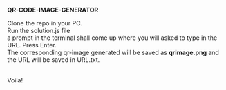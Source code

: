  **QR-CODE-IMAGE-GENERATOR**
 
Clone the repo in your PC.<br />
Run the solution.js file<br />
a prompt in the terminal shall come up where you will asked to type in the URL. Press Enter.<br />
The corresponding qr-image generated will be saved as **qrimage.png** and the URL will be saved in URL.txt.<br /><br />

Voila!
